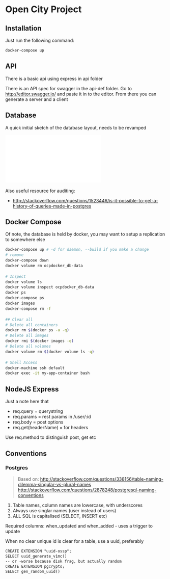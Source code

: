 Open City Project
=================

Installation
------------
Just run the following command:
```bash
docker-compose up
```

API
---

There is a basic api using express in api folder

There is an API spec for swagger in the api-def folder. Go to http://editor.swagger.io/ and paste it in to the editor.
From there you can generate a server and a client

Database
--------
A quick initial sketch of the database layout, needs to be revamped

![DB Diagram](/db/db-design.pdf "OCP Database design")

Also useful resource for auditing:

* http://stackoverflow.com/questions/1523446/is-it-possible-to-get-a-history-of-queries-made-in-postgres

Docker Compose
--------------
Of note, the database is held by docker, you may want to setup a replication to somewhere else

```bash
docker-compose up # -d for daemon, --build if you make a change
# remove
docker-compose down
docker volume rm ocpdocker_db-data

# Inspect
docker volume ls
docker volume inspect ocpdocker_db-data
docker ps
docker-compose ps
docker images
docker-compose rm -f

## Clear all
# Delete all containers
docker rm $(docker ps -a -q)
# Delete all images
docker rmi $(docker images -q)
# Delete all volumes
docker volume rm $(docker volume ls -q)

# Shell Access
docker-machine ssh default
docker exec -it my-app-container bash
```

NodeJS Express 
--------------
Just a note here that 
* req.query = querystring
* req.params = rest params in /user/:id
* req.body = post options
* req.get(headerName) = for headers

Use req.method to distinguish post, get etc

Conventions
-----------
### Postgres
> Based on: http://stackoverflow.com/questions/338156/table-naming-dilemma-singular-vs-plural-names
> http://stackoverflow.com/questions/2878248/postgresql-naming-conventions

1. Table names, column names are lowercase, with underscores
2. Always use singlar names (user instead of users)
3. ALL SQL is capitalised (SELECT, INSERT etc)

Required columns: when_updated and when_added - uses a trigger to update

When no clear unique id is clear for a table, use a uuid, preferably
```
CREATE EXTENSION "uuid-ossp";
SELECT uuid_generate_v1mc()
-- or -worse because disk frag, but actually random
CREATE EXTENSION pgcrypto;
SELECT gen_random_uuid()
```


